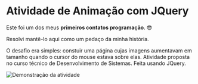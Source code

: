 # Atividade de Animação com JQuery

Este foi um dos meus **primeiros contatos programação**. 😎 

Resolvi mantê-lo aqui como um pedaço da minha história.

O desafio era simples: constuir uma página cujas imagens aumentavam em tamanho quando o cursor do mouse estava sobre elas. Atividade proposta no curso técnico de Desenvolvimento de Sistemas. Feita usando JQuery.

![Demonstração da atividade](https://github.com/henriquechav/jquery-animation/assets/81886464/1db80493-a936-40de-83d2-f77d342f80b7)
